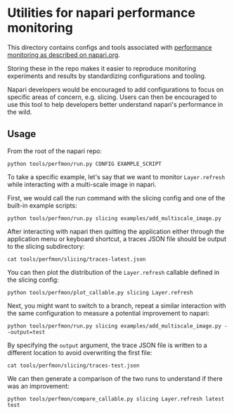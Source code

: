 # Utilities for napari performance monitoring

This directory contains configs and tools associated with [performance monitoring as described on napari.org](https://napari.org/stable/howtos/perfmon.html?highlight=perfmon).

Storing these in the repo makes it easier to reproduce monitoring experiments and results by standardizing configurations and tooling.

Napari developers would be encouraged to add configurations to focus on specific areas of concern, e.g. slicing.
Users can then be encouraged to use this tool to help developers better understand napari's performance in the wild.

## Usage

From the root of the napari repo:

```shell
python tools/perfmon/run.py CONFIG EXAMPLE_SCRIPT
```

To take a specific example, let's say that we want to monitor `Layer.refresh`
while interacting with a multi-scale image in napari.

First, we would call the run command with the slicing config and one of the
built-in example scripts:

```shell
python tools/perfmon/run.py slicing examples/add_multiscale_image.py
```

After interacting with napari then quitting the application either through
the application menu or keyboard shortcut, a traces JSON file should be
output to the slicing subdirectory:

```shell
cat tools/perfmon/slicing/traces-latest.json
```

You can then plot the distribution of the `Layer.refresh` callable defined
in the slicing config:

```shell
python tools/perfmon/plot_callable.py slicing Layer.refresh
```

Next, you might want to switch to a branch, repeat a similar interaction
with the same configuration to measure a potential improvement to napari:

```shell
python tools/perfmon/run.py slicing examples/add_multiscale_image.py --output=test
```

By specifying the `output` argument, the trace JSON file is written to a
different location to avoid overwriting the first file:

```shell
cat tools/perfmon/slicing/traces-test.json
```

We can then generate a comparison of the two runs to understand if there
was an improvement:

```shell
python tools/perfmon/compare_callable.py slicing Layer.refresh latest test
```
